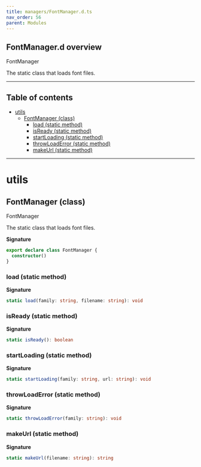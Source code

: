 ```yaml
---
title: managers/FontManager.d.ts
nav_order: 56
parent: Modules
---
```


## FontManager.d overview

FontManager

The static class that loads font files.

---

<h2 class="text-delta">Table of contents</h2>

- [utils](#utils)
  - [FontManager (class)](#fontmanager-class)
    - [load (static method)](#load-static-method)
    - [isReady (static method)](#isready-static-method)
    - [startLoading (static method)](#startloading-static-method)
    - [throwLoadError (static method)](#throwloaderror-static-method)
    - [makeUrl (static method)](#makeurl-static-method)

---

# utils

## FontManager (class)

FontManager

The static class that loads font files.

**Signature**

```ts
export declare class FontManager {
  constructor()
}
```

### load (static method)

**Signature**

```ts
static load(family: string, filename: string): void
```

### isReady (static method)

**Signature**

```ts
static isReady(): boolean
```

### startLoading (static method)

**Signature**

```ts
static startLoading(family: string, url: string): void
```

### throwLoadError (static method)

**Signature**

```ts
static throwLoadError(family: string): void
```

### makeUrl (static method)

**Signature**

```ts
static makeUrl(filename: string): string
```
